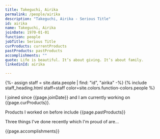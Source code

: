 ```yaml
---
title: Takeguchi, Airika
permalink: /people/airika
description: "Takeguchi, Airika - Serious Title"
id: airika
name: Takeguchi, Airika
joinDate: 1970-01-01
function: people
jobTitle: Serious Title
curProducts: currentProducts
pastProducts: pastProducts
accomplishments: ""
quote: Life is beautiful. It’s about giving. It’s about family.
linkedinId: airika

---
```


{%- assign staff = site.data.people | find: "id", "airika" -%}
{% include staff_heading.html staff=staff color=site.colors.function-colors.people %}

<p>I joined since {{page.joinDate}} and I am currently working on {{page.curProducts}}.</p>

<p>Products I worked on before include {{page.pastProducts}}</p>

<p>Three things I've done recently which I'm proud of are...</p>
{{page.accomplishments}}

